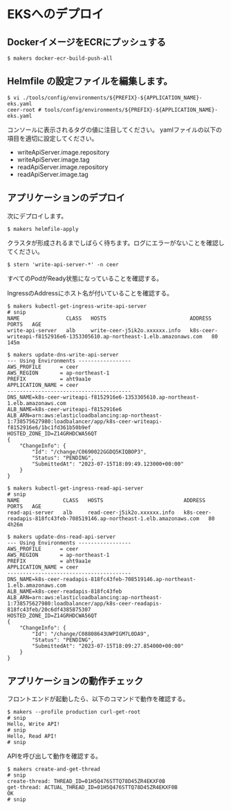 # EKSへのデプロイ

## DockerイメージをECRにプッシュする

```shell
$ makers docker-ecr-build-push-all
```

## Helmfile の設定ファイルを編集します。

```shell
$ vi ./tools/config/environments/${PREFIX}-${APPLICATION_NAME}-eks.yaml
ceer-root # tools/config/environments/${PREFIX}-${APPLICATION_NAME}-eks.yaml
```

コンソールに表示されるタグの値に注目してください。
yamlファイルの以下の項目を適切に設定してください。

- writeApiServer.image.repository
- writeApiServer.image.tag
- readApiServer.image.repository
- readApiServer.image.tag

## アプリケーションのデプロイ

次にデプロイします。

```shell
$ makers helmfile-apply
```

クラスタが形成されるまでしばらく待ちます。ログにエラーがないことを確認してください。

```shell
$ stern 'write-api-server-*' -n ceer
```

すべてのPodがReady状態になっていることを確認する。

IngressのAddressにホスト名が付いていることを確認する。

```shell
$ makers kubectl-get-ingress-write-api-server
# snip
NAME               CLASS   HOSTS                           ADDRESS                                                                    PORTS   AGE
write-api-server   alb     write-ceer-j5ik2o.xxxxxx.info   k8s-ceer-writeapi-f8152916e6-1353305610.ap-northeast-1.elb.amazonaws.com   80      145m
```

```shell
$ makers update-dns-write-api-server
--- Using Environments -----------------
AWS_PROFILE      = ceer
AWS_REGION       = ap-northeast-1
PREFIX           = aht9aa1e
APPLICATION_NAME = ceer
----------------------------------------
DNS_NAME=k8s-ceer-writeapi-f8152916e6-1353305610.ap-northeast-1.elb.amazonaws.com
ALB_NAME=k8s-ceer-writeapi-f8152916e6
ALB_ARN=arn:aws:elasticloadbalancing:ap-northeast-1:738575627980:loadbalancer/app/k8s-ceer-writeapi-f8152916e6/1bc1fd361b50b9ef
HOSTED_ZONE_ID=Z14GRHDCWA56QT
{
    "ChangeInfo": {
        "Id": "/change/C0690022GGDQ5KIQBOP3",
        "Status": "PENDING",
        "SubmittedAt": "2023-07-15T18:09:49.123000+00:00"
    }
}
```

```shell
$ makers kubectl-get-ingress-read-api-server
# snip
NAME              CLASS   HOSTS                          ADDRESS                                                                   PORTS   AGE
read-api-server   alb     read-ceer-j5ik2o.xxxxxx.info   k8s-ceer-readapis-818fc43feb-708519146.ap-northeast-1.elb.amazonaws.com   80      4h26m
```

```shell
$ makers update-dns-read-api-server
--- Using Environments -----------------
AWS_PROFILE      = ceer
AWS_REGION       = ap-northeast-1
PREFIX           = aht9aa1e
APPLICATION_NAME = ceer
----------------------------------------
DNS_NAME=k8s-ceer-readapis-818fc43feb-708519146.ap-northeast-1.elb.amazonaws.com
ALB_NAME=k8s-ceer-readapis-818fc43feb
ALB_ARN=arn:aws:elasticloadbalancing:ap-northeast-1:738575627980:loadbalancer/app/k8s-ceer-readapis-818fc43feb/20c6df4385875307
HOSTED_ZONE_ID=Z14GRHDCWA56QT
{
    "ChangeInfo": {
        "Id": "/change/C08808643UWPIGM7L0DA9",
        "Status": "PENDING",
        "SubmittedAt": "2023-07-15T18:09:27.854000+00:00"
    }
}
```

## アプリケーションの動作チェック

フロントエンドが起動したら、以下のコマンドで動作を確認する。

```shell
$ makers --profile production curl-get-root
# snip
Hello, Write API!
# snip
Hello, Read API!
# snip
```

APIを呼び出して動作を確認する。

```shell
$ makers create-and-get-thread
# snip
create-thread: THREAD_ID=01H5Q476STTQ78D45ZR4EKXF0B
get-thread: ACTUAL_THREAD_ID=01H5Q476STTQ78D45ZR4EKXF0B
OK
# snip
```

